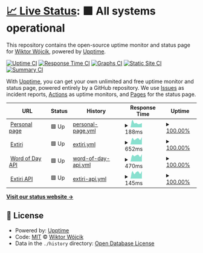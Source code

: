 # [📈 Live Status](https://wiktorwojcik112.github.io/WWUpptime): <!--live status--> **🟩 All systems operational**

This repository contains the open-source uptime monitor and status page for [Wiktor Wójcik](wiktor.thedev.id), powered by [Upptime](https://github.com/upptime/upptime).

[![Uptime CI](https://github.com/koj-co/upptime/workflows/Uptime%20CI/badge.svg)](https://github.com/koj-co/upptime/actions?query=workflow%3A%22Uptime+CI%22)
[![Response Time CI](https://github.com/koj-co/upptime/workflows/Response%20Time%20CI/badge.svg)](https://github.com/koj-co/upptime/actions?query=workflow%3A%22Response+Time+CI%22)
[![Graphs CI](https://github.com/koj-co/upptime/workflows/Graphs%20CI/badge.svg)](https://github.com/koj-co/upptime/actions?query=workflow%3A%22Graphs+CI%22)
[![Static Site CI](https://github.com/koj-co/upptime/workflows/Static%20Site%20CI/badge.svg)](https://github.com/koj-co/upptime/actions?query=workflow%3A%22Static+Site+CI%22)
[![Summary CI](https://github.com/koj-co/upptime/workflows/Summary%20CI/badge.svg)](https://github.com/koj-co/upptime/actions?query=workflow%3A%22Summary+CI%22)

With [Upptime](https://upptime.js.org), you can get your own unlimited and free uptime monitor and status page, powered entirely by a GitHub repository. We use [Issues](https://github.com/wiktorwojcik112/WWUpptime/issues) as incident reports, [Actions](https://github.com/wiktorwojcik112/WWUpptime/actions) as uptime monitors, and [Pages](https://wiktorwojcik112.github.io/WWUpptime) for the status page.

<!--start: status pages-->
<!-- This summary is generated by Upptime (https://github.com/upptime/upptime) -->
<!-- Do not edit this manually, your changes will be overwritten -->
<!-- prettier-ignore -->
| URL | Status | History | Response Time | Uptime |
| --- | ------ | ------- | ------------- | ------ |
| <img alt="" src="https://icons.duckduckgo.com/ip3/wiktor.thedev.id.ico" height="13"> [Personal page](https://wiktor.thedev.id) | 🟩 Up | [personal-page.yml](https://github.com/wiktorwojcik112/WWUpptime/commits/HEAD/history/personal-page.yml) | <details><summary><img alt="Response time graph" src="./graphs/personal-page/response-time-week.png" height="20"> 188ms</summary><br><a href="https://wiktorwojcik112.github.io/WWUpptime/history/personal-page"><img alt="Response time 188" src="https://img.shields.io/endpoint?url=https%3A%2F%2Fraw.githubusercontent.com%2Fwiktorwojcik112%2FWWUpptime%2FHEAD%2Fapi%2Fpersonal-page%2Fresponse-time.json"></a><br><a href="https://wiktorwojcik112.github.io/WWUpptime/history/personal-page"><img alt="24-hour response time 96" src="https://img.shields.io/endpoint?url=https%3A%2F%2Fraw.githubusercontent.com%2Fwiktorwojcik112%2FWWUpptime%2FHEAD%2Fapi%2Fpersonal-page%2Fresponse-time-day.json"></a><br><a href="https://wiktorwojcik112.github.io/WWUpptime/history/personal-page"><img alt="7-day response time 188" src="https://img.shields.io/endpoint?url=https%3A%2F%2Fraw.githubusercontent.com%2Fwiktorwojcik112%2FWWUpptime%2FHEAD%2Fapi%2Fpersonal-page%2Fresponse-time-week.json"></a><br><a href="https://wiktorwojcik112.github.io/WWUpptime/history/personal-page"><img alt="30-day response time 188" src="https://img.shields.io/endpoint?url=https%3A%2F%2Fraw.githubusercontent.com%2Fwiktorwojcik112%2FWWUpptime%2FHEAD%2Fapi%2Fpersonal-page%2Fresponse-time-month.json"></a><br><a href="https://wiktorwojcik112.github.io/WWUpptime/history/personal-page"><img alt="1-year response time 188" src="https://img.shields.io/endpoint?url=https%3A%2F%2Fraw.githubusercontent.com%2Fwiktorwojcik112%2FWWUpptime%2FHEAD%2Fapi%2Fpersonal-page%2Fresponse-time-year.json"></a></details> | <details><summary><a href="https://wiktorwojcik112.github.io/WWUpptime/history/personal-page">100.00%</a></summary><a href="https://wiktorwojcik112.github.io/WWUpptime/history/personal-page"><img alt="All-time uptime 100.00%" src="https://img.shields.io/endpoint?url=https%3A%2F%2Fraw.githubusercontent.com%2Fwiktorwojcik112%2FWWUpptime%2FHEAD%2Fapi%2Fpersonal-page%2Fuptime.json"></a><br><a href="https://wiktorwojcik112.github.io/WWUpptime/history/personal-page"><img alt="24-hour uptime 100.00%" src="https://img.shields.io/endpoint?url=https%3A%2F%2Fraw.githubusercontent.com%2Fwiktorwojcik112%2FWWUpptime%2FHEAD%2Fapi%2Fpersonal-page%2Fuptime-day.json"></a><br><a href="https://wiktorwojcik112.github.io/WWUpptime/history/personal-page"><img alt="7-day uptime 100.00%" src="https://img.shields.io/endpoint?url=https%3A%2F%2Fraw.githubusercontent.com%2Fwiktorwojcik112%2FWWUpptime%2FHEAD%2Fapi%2Fpersonal-page%2Fuptime-week.json"></a><br><a href="https://wiktorwojcik112.github.io/WWUpptime/history/personal-page"><img alt="30-day uptime 100.00%" src="https://img.shields.io/endpoint?url=https%3A%2F%2Fraw.githubusercontent.com%2Fwiktorwojcik112%2FWWUpptime%2FHEAD%2Fapi%2Fpersonal-page%2Fuptime-month.json"></a><br><a href="https://wiktorwojcik112.github.io/WWUpptime/history/personal-page"><img alt="1-year uptime 100.00%" src="https://img.shields.io/endpoint?url=https%3A%2F%2Fraw.githubusercontent.com%2Fwiktorwojcik112%2FWWUpptime%2FHEAD%2Fapi%2Fpersonal-page%2Fuptime-year.json"></a></details>
| <img alt="" src="https://icons.duckduckgo.com/ip3/extiri.com.ico" height="13"> [Extiri](https://extiri.com) | 🟩 Up | [extiri.yml](https://github.com/wiktorwojcik112/WWUpptime/commits/HEAD/history/extiri.yml) | <details><summary><img alt="Response time graph" src="./graphs/extiri/response-time-week.png" height="20"> 652ms</summary><br><a href="https://wiktorwojcik112.github.io/WWUpptime/history/extiri"><img alt="Response time 652" src="https://img.shields.io/endpoint?url=https%3A%2F%2Fraw.githubusercontent.com%2Fwiktorwojcik112%2FWWUpptime%2FHEAD%2Fapi%2Fextiri%2Fresponse-time.json"></a><br><a href="https://wiktorwojcik112.github.io/WWUpptime/history/extiri"><img alt="24-hour response time 536" src="https://img.shields.io/endpoint?url=https%3A%2F%2Fraw.githubusercontent.com%2Fwiktorwojcik112%2FWWUpptime%2FHEAD%2Fapi%2Fextiri%2Fresponse-time-day.json"></a><br><a href="https://wiktorwojcik112.github.io/WWUpptime/history/extiri"><img alt="7-day response time 652" src="https://img.shields.io/endpoint?url=https%3A%2F%2Fraw.githubusercontent.com%2Fwiktorwojcik112%2FWWUpptime%2FHEAD%2Fapi%2Fextiri%2Fresponse-time-week.json"></a><br><a href="https://wiktorwojcik112.github.io/WWUpptime/history/extiri"><img alt="30-day response time 652" src="https://img.shields.io/endpoint?url=https%3A%2F%2Fraw.githubusercontent.com%2Fwiktorwojcik112%2FWWUpptime%2FHEAD%2Fapi%2Fextiri%2Fresponse-time-month.json"></a><br><a href="https://wiktorwojcik112.github.io/WWUpptime/history/extiri"><img alt="1-year response time 652" src="https://img.shields.io/endpoint?url=https%3A%2F%2Fraw.githubusercontent.com%2Fwiktorwojcik112%2FWWUpptime%2FHEAD%2Fapi%2Fextiri%2Fresponse-time-year.json"></a></details> | <details><summary><a href="https://wiktorwojcik112.github.io/WWUpptime/history/extiri">100.00%</a></summary><a href="https://wiktorwojcik112.github.io/WWUpptime/history/extiri"><img alt="All-time uptime 100.00%" src="https://img.shields.io/endpoint?url=https%3A%2F%2Fraw.githubusercontent.com%2Fwiktorwojcik112%2FWWUpptime%2FHEAD%2Fapi%2Fextiri%2Fuptime.json"></a><br><a href="https://wiktorwojcik112.github.io/WWUpptime/history/extiri"><img alt="24-hour uptime 100.00%" src="https://img.shields.io/endpoint?url=https%3A%2F%2Fraw.githubusercontent.com%2Fwiktorwojcik112%2FWWUpptime%2FHEAD%2Fapi%2Fextiri%2Fuptime-day.json"></a><br><a href="https://wiktorwojcik112.github.io/WWUpptime/history/extiri"><img alt="7-day uptime 100.00%" src="https://img.shields.io/endpoint?url=https%3A%2F%2Fraw.githubusercontent.com%2Fwiktorwojcik112%2FWWUpptime%2FHEAD%2Fapi%2Fextiri%2Fuptime-week.json"></a><br><a href="https://wiktorwojcik112.github.io/WWUpptime/history/extiri"><img alt="30-day uptime 100.00%" src="https://img.shields.io/endpoint?url=https%3A%2F%2Fraw.githubusercontent.com%2Fwiktorwojcik112%2FWWUpptime%2FHEAD%2Fapi%2Fextiri%2Fuptime-month.json"></a><br><a href="https://wiktorwojcik112.github.io/WWUpptime/history/extiri"><img alt="1-year uptime 100.00%" src="https://img.shields.io/endpoint?url=https%3A%2F%2Fraw.githubusercontent.com%2Fwiktorwojcik112%2FWWUpptime%2FHEAD%2Fapi%2Fextiri%2Fuptime-year.json"></a></details>
| <img alt="" src="https://icons.duckduckgo.com/ip3/wiktorwojcik.eu.pythonanywhere.com.ico" height="13"> [Word of Day API](https://wiktorwojcik.eu.pythonanywhere.com/word-of-day) | 🟩 Up | [word-of-day-api.yml](https://github.com/wiktorwojcik112/WWUpptime/commits/HEAD/history/word-of-day-api.yml) | <details><summary><img alt="Response time graph" src="./graphs/word-of-day-api/response-time-week.png" height="20"> 470ms</summary><br><a href="https://wiktorwojcik112.github.io/WWUpptime/history/word-of-day-api"><img alt="Response time 470" src="https://img.shields.io/endpoint?url=https%3A%2F%2Fraw.githubusercontent.com%2Fwiktorwojcik112%2FWWUpptime%2FHEAD%2Fapi%2Fword-of-day-api%2Fresponse-time.json"></a><br><a href="https://wiktorwojcik112.github.io/WWUpptime/history/word-of-day-api"><img alt="24-hour response time 414" src="https://img.shields.io/endpoint?url=https%3A%2F%2Fraw.githubusercontent.com%2Fwiktorwojcik112%2FWWUpptime%2FHEAD%2Fapi%2Fword-of-day-api%2Fresponse-time-day.json"></a><br><a href="https://wiktorwojcik112.github.io/WWUpptime/history/word-of-day-api"><img alt="7-day response time 470" src="https://img.shields.io/endpoint?url=https%3A%2F%2Fraw.githubusercontent.com%2Fwiktorwojcik112%2FWWUpptime%2FHEAD%2Fapi%2Fword-of-day-api%2Fresponse-time-week.json"></a><br><a href="https://wiktorwojcik112.github.io/WWUpptime/history/word-of-day-api"><img alt="30-day response time 470" src="https://img.shields.io/endpoint?url=https%3A%2F%2Fraw.githubusercontent.com%2Fwiktorwojcik112%2FWWUpptime%2FHEAD%2Fapi%2Fword-of-day-api%2Fresponse-time-month.json"></a><br><a href="https://wiktorwojcik112.github.io/WWUpptime/history/word-of-day-api"><img alt="1-year response time 470" src="https://img.shields.io/endpoint?url=https%3A%2F%2Fraw.githubusercontent.com%2Fwiktorwojcik112%2FWWUpptime%2FHEAD%2Fapi%2Fword-of-day-api%2Fresponse-time-year.json"></a></details> | <details><summary><a href="https://wiktorwojcik112.github.io/WWUpptime/history/word-of-day-api">100.00%</a></summary><a href="https://wiktorwojcik112.github.io/WWUpptime/history/word-of-day-api"><img alt="All-time uptime 100.00%" src="https://img.shields.io/endpoint?url=https%3A%2F%2Fraw.githubusercontent.com%2Fwiktorwojcik112%2FWWUpptime%2FHEAD%2Fapi%2Fword-of-day-api%2Fuptime.json"></a><br><a href="https://wiktorwojcik112.github.io/WWUpptime/history/word-of-day-api"><img alt="24-hour uptime 100.00%" src="https://img.shields.io/endpoint?url=https%3A%2F%2Fraw.githubusercontent.com%2Fwiktorwojcik112%2FWWUpptime%2FHEAD%2Fapi%2Fword-of-day-api%2Fuptime-day.json"></a><br><a href="https://wiktorwojcik112.github.io/WWUpptime/history/word-of-day-api"><img alt="7-day uptime 100.00%" src="https://img.shields.io/endpoint?url=https%3A%2F%2Fraw.githubusercontent.com%2Fwiktorwojcik112%2FWWUpptime%2FHEAD%2Fapi%2Fword-of-day-api%2Fuptime-week.json"></a><br><a href="https://wiktorwojcik112.github.io/WWUpptime/history/word-of-day-api"><img alt="30-day uptime 100.00%" src="https://img.shields.io/endpoint?url=https%3A%2F%2Fraw.githubusercontent.com%2Fwiktorwojcik112%2FWWUpptime%2FHEAD%2Fapi%2Fword-of-day-api%2Fuptime-month.json"></a><br><a href="https://wiktorwojcik112.github.io/WWUpptime/history/word-of-day-api"><img alt="1-year uptime 100.00%" src="https://img.shields.io/endpoint?url=https%3A%2F%2Fraw.githubusercontent.com%2Fwiktorwojcik112%2FWWUpptime%2FHEAD%2Fapi%2Fword-of-day-api%2Fuptime-year.json"></a></details>
| <img alt="" src="https://icons.duckduckgo.com/ip3/extiri.com.ico" height="13"> [Extiri API](https://extiri.com/api/1/snippets) | 🟩 Up | [extiri-api.yml](https://github.com/wiktorwojcik112/WWUpptime/commits/HEAD/history/extiri-api.yml) | <details><summary><img alt="Response time graph" src="./graphs/extiri-api/response-time-week.png" height="20"> 145ms</summary><br><a href="https://wiktorwojcik112.github.io/WWUpptime/history/extiri-api"><img alt="Response time 145" src="https://img.shields.io/endpoint?url=https%3A%2F%2Fraw.githubusercontent.com%2Fwiktorwojcik112%2FWWUpptime%2FHEAD%2Fapi%2Fextiri-api%2Fresponse-time.json"></a><br><a href="https://wiktorwojcik112.github.io/WWUpptime/history/extiri-api"><img alt="24-hour response time 124" src="https://img.shields.io/endpoint?url=https%3A%2F%2Fraw.githubusercontent.com%2Fwiktorwojcik112%2FWWUpptime%2FHEAD%2Fapi%2Fextiri-api%2Fresponse-time-day.json"></a><br><a href="https://wiktorwojcik112.github.io/WWUpptime/history/extiri-api"><img alt="7-day response time 145" src="https://img.shields.io/endpoint?url=https%3A%2F%2Fraw.githubusercontent.com%2Fwiktorwojcik112%2FWWUpptime%2FHEAD%2Fapi%2Fextiri-api%2Fresponse-time-week.json"></a><br><a href="https://wiktorwojcik112.github.io/WWUpptime/history/extiri-api"><img alt="30-day response time 145" src="https://img.shields.io/endpoint?url=https%3A%2F%2Fraw.githubusercontent.com%2Fwiktorwojcik112%2FWWUpptime%2FHEAD%2Fapi%2Fextiri-api%2Fresponse-time-month.json"></a><br><a href="https://wiktorwojcik112.github.io/WWUpptime/history/extiri-api"><img alt="1-year response time 145" src="https://img.shields.io/endpoint?url=https%3A%2F%2Fraw.githubusercontent.com%2Fwiktorwojcik112%2FWWUpptime%2FHEAD%2Fapi%2Fextiri-api%2Fresponse-time-year.json"></a></details> | <details><summary><a href="https://wiktorwojcik112.github.io/WWUpptime/history/extiri-api">100.00%</a></summary><a href="https://wiktorwojcik112.github.io/WWUpptime/history/extiri-api"><img alt="All-time uptime 100.00%" src="https://img.shields.io/endpoint?url=https%3A%2F%2Fraw.githubusercontent.com%2Fwiktorwojcik112%2FWWUpptime%2FHEAD%2Fapi%2Fextiri-api%2Fuptime.json"></a><br><a href="https://wiktorwojcik112.github.io/WWUpptime/history/extiri-api"><img alt="24-hour uptime 100.00%" src="https://img.shields.io/endpoint?url=https%3A%2F%2Fraw.githubusercontent.com%2Fwiktorwojcik112%2FWWUpptime%2FHEAD%2Fapi%2Fextiri-api%2Fuptime-day.json"></a><br><a href="https://wiktorwojcik112.github.io/WWUpptime/history/extiri-api"><img alt="7-day uptime 100.00%" src="https://img.shields.io/endpoint?url=https%3A%2F%2Fraw.githubusercontent.com%2Fwiktorwojcik112%2FWWUpptime%2FHEAD%2Fapi%2Fextiri-api%2Fuptime-week.json"></a><br><a href="https://wiktorwojcik112.github.io/WWUpptime/history/extiri-api"><img alt="30-day uptime 100.00%" src="https://img.shields.io/endpoint?url=https%3A%2F%2Fraw.githubusercontent.com%2Fwiktorwojcik112%2FWWUpptime%2FHEAD%2Fapi%2Fextiri-api%2Fuptime-month.json"></a><br><a href="https://wiktorwojcik112.github.io/WWUpptime/history/extiri-api"><img alt="1-year uptime 100.00%" src="https://img.shields.io/endpoint?url=https%3A%2F%2Fraw.githubusercontent.com%2Fwiktorwojcik112%2FWWUpptime%2FHEAD%2Fapi%2Fextiri-api%2Fuptime-year.json"></a></details>

<!--end: status pages-->

[**Visit our status website →**](https://wiktorwojcik112.github.io/WWUpptime)

## 📄 License

- Powered by: [Upptime](https://github.com/upptime/upptime)
- Code: [MIT](./LICENSE) © [Wiktor Wójcik](wiktor.thedev.id)
- Data in the `./history` directory: [Open Database License](https://opendatacommons.org/licenses/odbl/1-0/)
